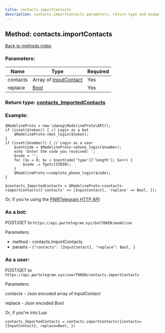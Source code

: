 ```yaml
---
title: contacts.importContacts
description: contacts.importContacts parameters, return type and example
---
```

## Method: contacts.importContacts  
[Back to methods index](index.md)


### Parameters:

| Name     |    Type       | Required |
|----------|---------------|----------|
|contacts|Array of [InputContact](../types/InputContact.md) | Yes|
|replace|[Bool](../types/Bool.md) | Yes|


### Return type: [contacts\_ImportedContacts](../types/contacts_ImportedContacts.md)

### Example:


```
$MadelineProto = new \danog\MadelineProto\API();
if (isset($token)) { // Login as a bot
    $MadelineProto->bot_login($token);
}
if (isset($number)) { // Login as a user
    $sentCode = $MadelineProto->phone_login($number);
    echo 'Enter the code you received: ';
    $code = '';
    for ($x = 0; $x < $sentCode['type']['length']; $x++) {
        $code .= fgetc(STDIN);
    }
    $MadelineProto->complete_phone_login($code);
}

$contacts_ImportedContacts = $MadelineProto->contacts->importContacts(['contacts' => [InputContact], 'replace' => Bool, ]);
```

Or, if you're using the [PWRTelegram HTTP API](https://pwrtelegram.xyz):

### As a bot:

POST/GET to `https://api.pwrtelegram.xyz/botTOKEN/madeline`

Parameters:

* method - contacts.importContacts
* params - `{"contacts": [InputContact], "replace": Bool, }`



### As a user:

POST/GET to `https://api.pwrtelegram.xyz/userTOKEN/contacts.importContacts`

Parameters:

contacts - Json encoded  array of InputContact

replace - Json encoded Bool




Or, if you're into Lua:

```
contacts_ImportedContacts = contacts.importContacts({contacts={InputContact}, replace=Bool, })
```

